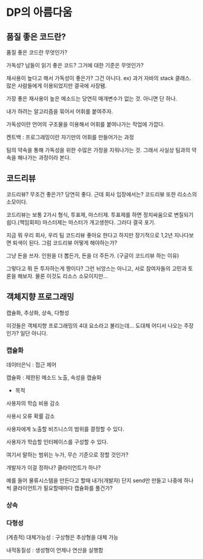 # DP의 아름다움

## 품질 좋은 코드란?

품질 좋은 코드란 무엇인가?

가독성? 남들이 읽기 좋은 코드? 그거에 대한 기준은 무엇인가?

재사용이 높다고 해서 가독성이 좋은가? 그건 아니다. ex) 과거 자바의 stack 클래스. 많은 사람들에게 이용되었지만 결국에 사장됌.

가장 좋은 재사용이 높은 메소드는 당연히 매개변수가 없는 것. 아니면 단 하나.

내가 하려는 알고리즘을 묶어서 어휘를 붙여주자.

가독성이란 언어의 구조물을 이용해서 어휘를 붙여나가는 작업에 가깝다.

켄트백 : 프로그래밍이란 자기만의 어휘를 만들어가는 과정

팀의 약속을 통해 가독성을 위한 수많은 가정을 지워나가는 것. 그래서 사실상 팀과의 약속을 해나가는 과정이라 본다.

## 코드리뷰

코드리뷰? 무조건 좋은가? 당연히 좋다. 근데 회사 입장에서는? 코드리뷰 또한 리소스의 소모이다.

코드리뷰는 보통 2가시 형식, 투표제, 마스터제. 투표제를 하면 정치싸움으로 변질되기 쉽다.(책임회피) 마스터제는 마스터가 개고생한다. 그러다 결국 포기.

지금 뭐 우리 회사, 우리 팀 코드리뷰 좋아요 한다고 하지만 장기적으로 1,2년 지나다보면 퇴색이 된다. 그럼 코드리뷰 어떻게 해야하는가?

그냥 돈을 쓰자. 인원을 더 뽑든가, 돈을 더 주든가. (구글이 코드리뷰 하는 이유)

그렇다고 뭐 돈 투자하는게 짱이다? 그런 뉘앙스는 아니고, 서로 참여자들의 고민과 토론을 해보자. 물론 이것도 리소스 소모이지만...

## 객체지향 프로그래밍

캡슐화, 추상화, 상속, 다형성

이것들은 객체지향 프로그래밍의 4대 요소라고 불리는데... 도대체 어디서 나오는 주장인가? 일단 아니다.

### 캡슐화

데이터은닉 : 접근 제어

캡슐화 : 제한된 메소드 노출, 속성을 캡슐화

* 목적

사용자의 학습 비용 감소

사용시 오류 확률 감소

사용자에게 노출할 비즈니스의 범위를 결정할 수 있다.

사용자가 학습할 인터페이스를 구성할 수 있다.

여기서 말하는 범위는 누가, 무슨 기준으로 정할 것인가?

개발자가 이걸 정하나? 클라이언트가 하나?

예를 들어 물류시스템을 만든다고 할때 내가(개발자) 단지 send만 만들고 나중에 하나씩 클라이언트가 필요할때마다 캡슐화를 풀건가?


### 상속


### 다형성

(계층적) 대체가능성 : 구상형은 추상형을 대체 가능

내적동질성 : 생성형이 언제나 연산을 실행함

```
```




























